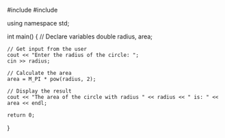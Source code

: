 #include <iostream>
#include <cmath>

using namespace std;

int main() {
    // Declare variables
    double radius, area;

    // Get input from the user
    cout << "Enter the radius of the circle: ";
    cin >> radius;

    // Calculate the area
    area = M_PI * pow(radius, 2);

    // Display the result
    cout << "The area of the circle with radius " << radius << " is: " << area << endl;

    return 0;
}
